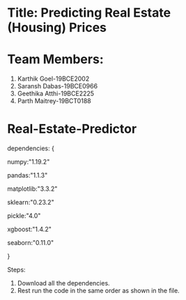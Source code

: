 # Title: Predicting Real Estate (Housing) Prices

# Team Members:
1.	Karthik Goel-19BCE2002
2.	Saransh Dabas-19BCE0966
3.	Geethika Atthi-19BCE2225
4.	Parth Maitrey-19BCT0188




# Real-Estate-Predictor 

dependencies: {

numpy:"1.19.2"

pandas:"1.1.3"

matplotlib:"3.3.2"

sklearn:"0.23.2"

pickle:"4.0"

xgboost:"1.4.2"

seaborn:"0.11.0"

}



Steps:
1. Download all the dependencies.
2. Rest run the code in the same order as shown in the file.
